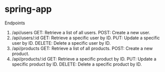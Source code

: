 # spring-app

Endpoints
1. /api/users
GET: Retrieve a list of all users.
POST: Create a new user.
2. /api/users/:id
GET: Retrieve a specific user by ID.
PUT: Update a specific user by ID.
DELETE: Delete a specific user by ID.
3. /api/products
GET: Retrieve a list of all products.
POST: Create a new product.
4. /api/products/:id
GET: Retrieve a specific product by ID.
PUT: Update a specific product by ID.
DELETE: Delete a specific product by ID.
